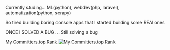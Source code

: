Currently studing... ML(python), webdev(php, laravel), automatization(python, scrapy)

So tired building boring console apps that I started building some REAl ones

ONCE I SOLVED A BUG ...
Still solving a bug

[My Committers.top Rank](https://committers.top/albania#elfat-py)
[![My Committers.top Rank](https://img.shields.io/badge/committers.top-rank%20%2393-green)](https://committers.top/albania#your-username)

<!---
elfat-py/elfat-py is a ✨ special ✨ repository because its `README.md` (this file) appears on your GitHub profile.
You can click the Preview link to take a look at your changes.
--->
